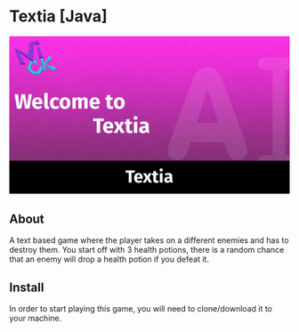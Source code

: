 # Textia [Java]
![Project Preview](other/thumbnail.png)

## About

A text based game where the player takes on a different enemies and has to destroy them. You start off with 3 health potions, there is a random chance that an enemy will drop a health potion if you defeat it.

## Install

In order to start playing this game, you will need to clone/download it to your machine.
